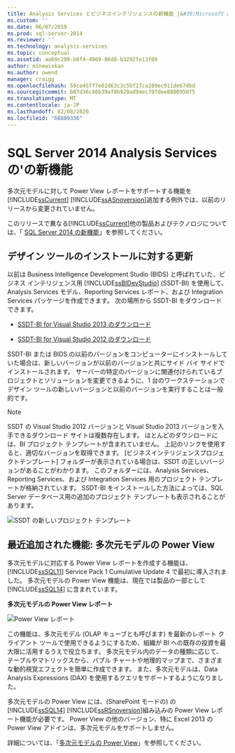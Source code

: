 ```yaml
---
title: Analysis Services とビジネスインテリジェンスの新機能 |&#39;Microsoft Docs
ms.custom: ''
ms.date: 06/07/2019
ms.prod: sql-server-2014
ms.reviewer: ''
ms.technology: analysis-services
ms.topic: conceptual
ms.assetid: aa69c299-b8f4-4969-86d8-b3292fe13f08
author: minewiskan
ms.author: owend
manager: craigg
ms.openlocfilehash: 59ce45ff7e02d63c3c5bf27ca209ec911de67dbd
ms.sourcegitcommit: b87d36c46b39af8b929ad94ec707dee8800950f5
ms.translationtype: MT
ms.contentlocale: ja-JP
ms.lasthandoff: 02/08/2020
ms.locfileid: "68889336"
---
```

# <a name="what39s-new-in-sql-server-2014-analysis-services"></a>SQL Server 2014 Analysis Services の&#39;の新機能
  多次元モデルに対して Power View レポートをサポートする機能を[!INCLUDE[ssCurrent](../includes/sscurrent-md.md)] [!INCLUDE[ssASnoversion](../includes/ssasnoversion-md.md)]追加する例外では、以前のリリースから変更されていません。  
  
 このリリースで異なる[!INCLUDE[ssCurrent](../includes/sscurrent-md.md)]他の製品およびテクノロジについては、「 [SQL Server 2014 の新機能](../sql-server/what-s-new-in-sql-server-2016.md)」を参照してください。  
  
## <a name="updates-to-design-tool-installation"></a>デザイン ツールのインストールに対する更新  
 以前は Business Intelligence Development Studio (BIDS) と呼ばれていた、ビジネス インテリジェンス用 [!INCLUDE[ssBIDevStudio](../includes/ssbidevstudio-md.md)] (SSDT-BI) を使用して、Analysis Services モデル、Reporting Services レポート、および Integration Services パッケージを作成できます。 次の場所から SSDT-BI をダウンロードできます。  
  
-   [SSDT-BI for Visual Studio 2013 のダウンロード](https://go.microsoft.com/fwlink/p/?LinkId=396526)  
  
-   [SSDT-BI for Visual Studio 2012 のダウンロード](https://go.microsoft.com/fwlink/p/?LinkID=273673)  
  
 SSDT-BI または BIDS の以前のバージョンをコンピューターにインストールしていた場合は、新しいバージョンが以前のバージョンと共にサイド バイ サイドでインストールされます。 サーバーの特定のバージョンに関連付けられているプロジェクトとソリューションを変更できるように、1 台のワークステーションでデザイン ツールの新しいバージョンと以前のバージョンを実行することは一般的です。  
  
> [!NOTE]  
>  SSDT の Visual Studio 2012 バージョンと Visual Studio 2013 バージョンを入手できるダウンロード サイトは複数存在します。 ほとんどのダウンロードには、BI プロジェクト テンプレートが含まれていません。 上記のリンクを使用すると、適切なバージョンを取得できます。 [ビジネスインテリジェンスプロジェクトテンプレート] フォルダーが表示されている場合は、SSDT の正しいバージョンがあることがわかります。 このフォルダーには、Analysis Services、Reporting Services、および Integration Services 用のプロジェクト テンプレートが格納されています。 SSDT-BI をインストールした方法によっては、SQL Server データベース用の追加のプロジェクト テンプレートも表示されることがあります。  
  
 ![SSDT の新しいプロジェクト テンプレート](media/ssdt-biprojects.png "SSDT の新しいプロジェクト テンプレート")  
  
## <a name="features-recently-added-power-view-for-multidimensional-models"></a>最近追加された機能: 多次元モデルの Power View  
 多次元モデルに対応する Power View レポートを作成する機能は、[!INCLUDE[ssSQL11](../includes/sssql11-md.md)] Service Pack 1 Cumulative Update 4 で最初に導入されました。 多次元モデルの Power View 機能は、現在では製品の一部として [!INCLUDE[ssSQL14](../includes/sssql14-md.md)] に含まれています。  
  
 **多次元モデルの Power View レポート**  
  
 ![Power View レポート](media/powerviewreport-wn.gif "Power View レポート")  
  
 この機能は、多次元モデル (OLAP キューブとも呼びます) を最新のレポート クライアント ツールで使用できるようにするため、組織が BI への既存の投資を最大限に活用するうえで役立ちます。 多次元モデル内のデータの種類に応じて、テーブルやマトリックスから、バブル チャートや地理的マップまで、さまざまな動的視覚エフェクトを簡単に作成できます。 また、多次元モデルは、Data Analysis Expressions (DAX) を使用するクエリをサポートするようになりました。  
  
 多次元モデルの Power View には、(SharePoint モードの) の[!INCLUDE[ssSQL14](../includes/sssql14-md.md)] [!INCLUDE[ssRSnoversion](../includes/ssrsnoversion-md.md)]組み込みの Power View レポート機能が必要です。 Power View の他のバージョン、特に Excel 2013 の Power View アドインは、多次元モデルをサポートしません。  
  
 詳細については、「[多次元モデルの Power View](https://msdn.microsoft.com/library/dn140246.aspx)」を参照してください。  
  
  
